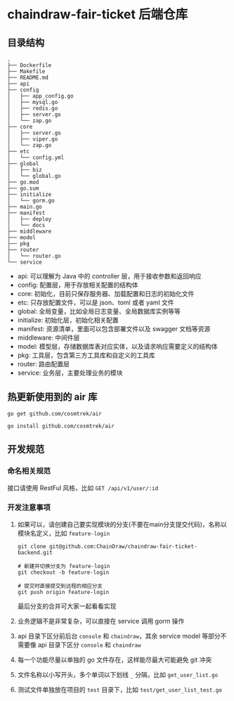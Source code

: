 # chaindraw-fair-ticket 后端仓库

## 目录结构

```shell
.
├── Dockerfile
├── Makefile
├── README.md
├── api
├── config
│   ├── app_config.go
│   ├── mysql.go
│   ├── redis.go
│   ├── server.go
│   └── zap.go
├── core
│   ├── server.go
│   ├── viper.go
│   └── zap.go
├── etc
│   └── config.yml
├── global
│   ├── biz
│   └── global.go
├── go.mod
├── go.sum
├── initialize
│   └── gorm.go
├── main.go
├── manifest
│   ├── deploy
│   └── docs
├── middleware
├── model
├── pkg
├── router
│   └── router.go
└── service
```

- api: 可以理解为 Java 中的 controller 层，用于接收参数和返回响应
- config: 配置层，用于存放相关配置的结构体
- core: 初始化，目前只保存服务器、加载配置和日志的初始化文件
- etc: 只存放配置文件，可以是 json、toml 或者 yaml 文件
- global: 全局变量，比如全局日志变量、全局数据库实例等等
- initialize: 初始化层，初始化相关配置
- manifest: 资源清单，里面可以包含部署文件以及 swagger 文档等资源
- middleware: 中间件层
- model: 模型层，存储数据库表对应实体，以及请求响应需要定义的结构体
- pkg: 工具层，包含第三方工具库和自定义的工具库
- router: 路由配置层
- service: 业务层，主要处理业务的模块

## 热更新使用到的 air 库

```shell
go get github.com/cosmtrek/air

go install github.com/cosmtrek/air
```

## 开发规范

### 命名相关规范

接口请使用 RestFul 风格，比如 `GET /api/v1/user/:id`

### 开发注意事项

1. 如果可以，请创建自己要实现模块的分支(不要在main分支提交代码)，名称以模块名定义，比如 `feature-login`
    
    ```shell
    git clone git@github.com:ChainDraw/chaindraw-fair-ticket-backend.git

    # 新建并切换分支为 feature-login
    git checkout -b feature-login

    # 提交时直接提交到远程的相应分支
    git push origin feature-login
    ```

    最后分支的合并可大家一起看看实现

2. 业务逻辑不是非常复杂，可以直接在 service 调用 gorm 操作

3. api 目录下区分前后台 `console` 和 `chaindraw`，其余 service model 等部分不需要像 api 目录下区分 `console` 和 `chaindraw`

4. 每一个功能尽量以单独的 go 文件存在，这样能尽最大可能避免 git 冲突

5. 文件名称以小写开头，多个单词以下划线 `_` 分隔，比如 `get_user_list.go`

6. 测试文件单独放在项目的 `test` 目录下，比如 `test/get_user_list_test.go`